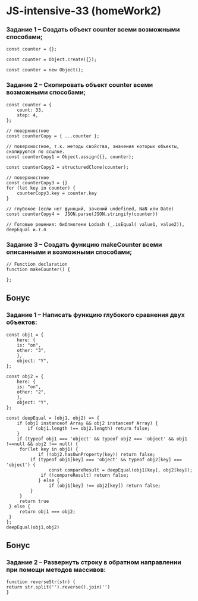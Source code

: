 # JS-intensive-33 (homeWork2)

### Задание 1 – Создать объект counter всеми возможными способами;
    const counter = {};
    
    const counter = Object.create({});

    const counter = new Object();


### Задание 2 – Скопировать объект counter всеми возможными способами;
    const counter = {
        count: 33,
        step: 4,
    };

    // поверхностное
    const counterCopy = { ...counter };

    // поверхностное, т.к. методы свойства, значения которых объекты, скопируются по ссылке.
    const counterCopy1 = Object.assign({}, counter); 

    const counterCopy2 = structuredClone(counter);

    // поверхностное
    const counterCopy3 = {}
    for (let key in counter) {
        counterCopy3.key = counter.key
    }
    
    // глубокое (если нет функций, зачений undefined, NaN или Date)
    const counterCopy4 =  JSON.parse(JSON.stringify(counter))

    // Готовые решения: библиотеки Lodash (_.isEqual( value1, value2)), deepEqual и.т.п

### Задание 3 – Создать функцию makeCounter всеми описанными и возможными способами;
    // Function declaration
    function makeCounter() {
        
    };
## Бонус
### Задание 1 – Написать функцию глубокого сравнения двух объектов:

    const obj1 = {
        here: {
        is: "on",
        other: "3",
        },
        object: "Y",
    };

    const obj2 = {
        here: {
        is: "on",
        other: "2",
        },
        object: "Y",
    };

    const deepEqual = (obj1, obj2) => {
        if (obj1 instanceof Array && obj2 instanceof Array) {
            if (obj1.length !== obj2.length) return false;
        }
        if (typeof obj1 === 'object' && typeof obj2 === 'object' && obj1 !==null && obj2 !== null) {
         for(let key in obj1) {
                if (!obj2.hasOwnProperty(key)) return false;
             if (typeof obj1[key] === 'object' && typeof obj2[key] === 'object') {
                    const compareResult = deepEqual(obj1[key], obj2[key]);
                 if (!compareResult) return false;
                } else {
                    if (obj1[key] !== obj2[key]) return false;
             }
         }
         return true
     } else {
         return obj1 === obj2;
     }
    };
    deepEqual(obj1,obj2)

## Бонус
### Задание 2 – Развернуть строку в обратном направлении при помощи методов массивов:

    function reverseStr(str) {
    return str.split('').reverse().join('')
    }
